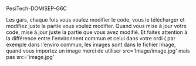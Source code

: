 PesiTech-DOMISEP-G6C

Les gars, chaque fois vous voulez modifier le code, vous le télécharger et modifiez juste la partie vous voulez modifier. 
Quand vous mise à jour votre code, mise à jour juste la partie que vous avez modifié. Et faites attention à la différence entre 
l'environnent commun et celui dans votre ordi ( par exemple dans l'enviro commun, les images sont dans le fichier Image, quand
vous importez un image merci de utiliser 
        src='Image/image.jpg'
mais pas 
        src='image.jpg'
